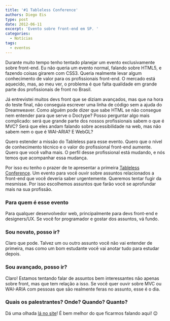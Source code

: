 ```yaml
---
title: '#1 Tableless Conference'
authors: Diego Eis
type: post
date: 2012-06-11
excerpt: 'Evento sobre front-end em SP. '
categories:
  - Notícias
tags:
  - eventos
---
```

Durante muito tempo tenho tentado planejar um evento exclusivamente sobre front-end. Eu não queria um evento normal, falando sobre HTML5, e fazendo coisas girarem com CSS3. Queria realmente levar algum conhecimento de valor para os profissionais front-end. O mercado está aquecido, mas, ao meu ver, o problema é que falta qualidade em grande parte dos profissionais de front no Brasil.

Já entrevistei muitos devs front que se diziam avançados, mas que na hora do teste final, não conseguia escrever uma linha de código sem a ajuda do Dreamweaver. Como alguém pode dizer que sabe HTML se não consegue nem entender para que serve o Doctype? Posso perguntar algo mais complicado: será que grande parte dos nossos profissionais sabem o que é MVC? Será que eles andam falando sobre acessibilidade na web, mas não sabem nem o que é WAI-ARIA? E WebGL?

Quero estender a missão do Tableless para esse evento. Quero que o nível de conhecimento técnico e o valor do profissional front-end aumente. Quero que você valha mais. O perfil desse profissional está mudando, e nós temos que acompanhar essa mudança.

Por isso eu tenho o prazer de te apresentar a primeira [Tableless Conference][1]. Um evento para você ouvir sobre assuntos relacionados a front-end que você deveria saber urgentemente. Queremos tentar fugir da mesmisse. Por isso escolhemos assuntos que farão você se aprofundar mais na sua profissão.

### Para quem é esse evento

Para qualquer desenvolvedor web, principalmente para devs front-end e designers/UX. Se você for programador e gostar dos assuntos, vá fundo.

### Sou novato, posso ir?

Claro que pode. Talvez um ou outro assunto você não vai entender de primeira, mas como um bom estudante você vai anotar tudo para estudar depois.

### Sou avançado, posso ir?

Claro! Estamos tentando falar de assuntos bem interessantes não apenas sobre front, mas que tem relação a isso. Se você quer ouvir sobre MVC ou WAI-ARIA com pessoas que são realmente feras no assunto, esse é o dia.

### Quais os palestrantes? Onde? Quando? Quanto?

Dá uma olhada [lá no site][2]! É bem melhor do que ficarmos falando aqui! 😉

 [1]: https://tableless.com.br/tablelessconf "evento sobre front-end"
 [2]: https://tableless.com.br/tablelessconf/
